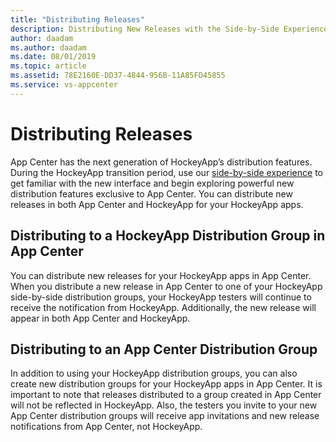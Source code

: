 ```yaml
---
title: "Distributing Releases"
description: Distributing New Releases with the Side-by-Side Experience
author: daadam
ms.author: daadam
ms.date: 08/01/2019
ms.topic: article
ms.assetid: 78E2160E-DD37-4844-956B-11A85FD45855
ms.service: vs-appcenter
---
```


# Distributing Releases

App Center has the next generation of HockeyApp’s distribution features. During the HockeyApp transition period, use our [side-by-side experience]( ~/transition/side-by-side.md) to get familiar with the new interface and begin exploring powerful new distribution features exclusive to App Center. You can distribute new releases in both App Center and HockeyApp for your HockeyApp apps. 

## Distributing to a HockeyApp Distribution Group in App Center 

You can distribute new releases for your HockeyApp apps in App Center. When you distribute a new release in App Center to one of your HockeyApp side-by-side distribution groups, your HockeyApp testers will continue to receive the notification from HockeyApp. Additionally, the new release will appear in both App Center and HockeyApp. 

## Distributing to an App Center Distribution Group

In addition to using your HockeyApp distribution groups, you can also create new distribution groups for your HockeyApp apps in App Center. It is important to note that releases distributed to a group created in App Center will not be reflected in HockeyApp. Also, the testers you invite to your new App Center distribution groups will receive app invitations and new release notifications from App Center, not HockeyApp.